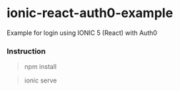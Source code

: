 # ionic-react-auth0-example

Example for login using IONIC 5 (React) with Auth0

### Instruction
 > npm install
 
 > ionic serve
